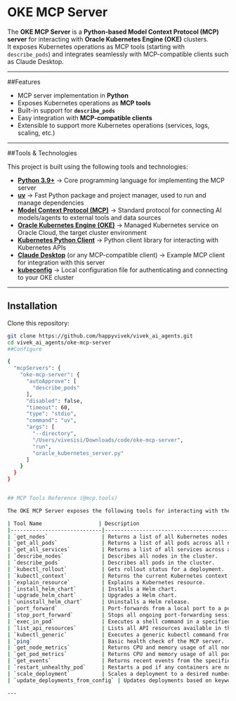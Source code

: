 # OKE MCP Server

The **OKE MCP Server** is a **Python-based Model Context Protocol (MCP) server** for interacting with **Oracle Kubernetes Engine (OKE)** clusters.  
It exposes Kubernetes operations as MCP tools (starting with `describe_pods`) and integrates seamlessly with MCP-compatible clients such as Claude Desktop.

---

##Features

- MCP server implementation in **Python**
- Exposes Kubernetes operations as **MCP tools**
- Built-in support for **`describe_pods`**
- Easy integration with **MCP-compatible clients**
- Extensible to support more Kubernetes operations (services, logs, scaling, etc.)

---

##Tools & Technologies

This project is built using the following tools and technologies:

- **[Python 3.9+](https://www.python.org/)** → Core programming language for implementing the MCP server  
- **[uv](https://github.com/astral-sh/uv)** → Fast Python package and project manager, used to run and manage dependencies  
- **[Model Context Protocol (MCP)](https://modelcontextprotocol.io/)** → Standard protocol for connecting AI models/agents to external tools and data sources  
- **[Oracle Kubernetes Engine (OKE)](https://www.oracle.com/cloud/cloud-native/container-engine-kubernetes/)** → Managed Kubernetes service on Oracle Cloud, the target cluster environment  
- **[Kubernetes Python Client](https://github.com/kubernetes-client/python)** → Python client library for interacting with Kubernetes APIs  
- **[Claude Desktop](https://claude.ai/)** (or any MCP-compatible client) → Example MCP client for integration with this server  
- **[kubeconfig](https://kubernetes.io/docs/concepts/configuration/organize-cluster-access-kubeconfig/)** → Local configuration file for authenticating and connecting to your OKE cluster  

---

## Installation

Clone this repository:

```bash
git clone https://github.com/happyvivek/vivek_ai_agents.git
cd vivek_ai_agents/oke-mcp-server
##Configure

{
  "mcpServers": {
    "oke-mcp-server": {
      "autoApprove": [
        "describe_pods"
      ],
      "disabled": false,
      "timeout": 60,
      "type": "stdio",
      "command": "uv",
      "args": [
        "--directory",
        "/Users/vivesisi/Downloads/code/oke-mcp-server",
        "run",
        "oracle_kubernetes_server.py"
      ]
    }
  }
}


## MCP Tools Reference (@mcp.tools)

The OKE MCP Server exposes the following tools for interacting with the Kubernetes cluster:

| Tool Name                  | Description                                                                                      | Input Parameters                                                                                   | Output                                        |
|-----------------------------|--------------------------------------------------------------------------------------------------|---------------------------------------------------------------------------------------------------|-----------------------------------------------|
| `get_nodes`                 | Returns a list of all Kubernetes nodes in JSON format.                                           | None                                                                                              | JSON string of nodes                          |
| `get_all_pods`              | Returns a list of all pods across all namespaces.                                               | None                                                                                              | JSON string of pods                            |
| `get_all_services`          | Returns a list of all services across all namespaces.                                           | None                                                                                              | JSON string of services                        |
| `describe_nodes`            | Describes all nodes in the cluster.                                                            | None                                                                                              | Kubectl describe output of nodes               |
| `describe_pods`             | Describes all pods in the cluster.                                                             | None                                                                                              | Kubectl describe output of pods                |
| `kubectl_rollout`           | Gets rollout status for a deployment.                                                          | `deployment` → Name of deployment<br>`namespace` → Namespace (default: "default")                | Kubectl rollout status output                  |
| `kubectl_context`           | Returns the current Kubernetes context.                                                        | None                                                                                              | Context string                                 |
| `explain_resource`          | Explains a Kubernetes resource.                                                               | `resource` → Resource type (e.g., pod, deployment)                                               | Kubectl explain output                          |
| `install_helm_chart`        | Installs a Helm chart.                                                                         | `release` → Release name<br>`chart` → Helm chart (e.g., bitnami/nginx)<br>`namespace` → Namespace | Helm install output                             |
| `upgrade_helm_chart`        | Upgrades a Helm chart.                                                                         | `release`, `chart`, `namespace`                                                                  | Helm upgrade output                             |
| `uninstall_helm_chart`      | Uninstalls a Helm release.                                                                     | `release`, `namespace`                                                                            | Helm uninstall output                           |
| `port_forward`              | Port-forwards from a local port to a pod port.                                                 | `pod`, `local_port`, `remote_port`, `namespace`                                                  | Kubectl port-forward command string            |
| `stop_port_forward`         | Stops all ongoing port-forwarding sessions.                                                   | None                                                                                              | Command output                                 |
| `exec_in_pod`               | Executes a shell command in a specified pod.                                                  | `pod`, `command`, `namespace`                                                                    | Command output                                 |
| `list_api_resources`        | Lists all API resources available in the cluster.                                             | None                                                                                              | Kubectl api-resources output                   |
| `kubectl_generic`           | Executes a generic kubectl command from a string.                                             | `args` → Argument string (e.g., "get pods -n default")                                           | Command output                                 |
| `ping`                      | Basic health check of the MCP server.                                                        | None                                                                                              | "OKE MCP server is online"                     |
| `get_node_metrics`          | Returns CPU and memory usage of all nodes (requires metrics-server).                         | None                                                                                              | Kubectl top nodes output                        |
| `get_pod_metrics`           | Returns CPU and memory usage of all pods (requires metrics-server).                           | None                                                                                              | Kubectl top pods output                         |
| `get_events`                | Returns recent events from the specified namespace.                                           | `namespace` → Kubernetes namespace (default: "default")                                          | Kubectl get events output                        |
| `restart_unhealthy_pod`     | Restarts a pod if any containers are not ready.                                               | `pod_name`, `namespace` (default: "default")                                                     | Status message                                  |
| `scale_deployment`          | Scales a deployment to a desired number of replicas.                                         | `deployment_name`, `replicas`, `namespace` (default: "default")                                  | Kubectl scale output                             |
| `update_deployments_from_config` | Updates deployments based on keyword-image mappings in the config.                          | None                                                                                              | Summary of updates applied                      |

---
